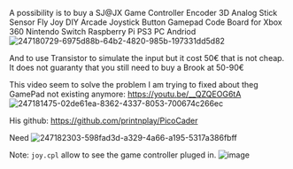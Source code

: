

A possibility is to buy a SJ@JX Game Controller Encoder 3D Analog Stick Sensor Fly Joy DIY Arcade Joystick Button Gamepad Code Board for Xbox 360 Nintendo Switch Raspberry Pi PS3 PC Andriod 
![247180729-6975d88b-64b2-4820-985b-197331dd5d82](https://github.com/EloiStree/2023_10_20_CircuitPythonToX360/assets/20149493/ed62f8a2-fcb4-4dcc-a3f6-40e7643b4469)

And to use Transistor to simulate the input but it cost 50€ that is not cheap. 
It does not guaranty that you still need to buy a Brook at 50-90€


This video seem to solve the problem I am trying to fixed about theg GamePad not existing anymore:
https://youtu.be/__QZQEOG6tA
![247181475-02de61ea-8362-4337-8053-700674c266ec](https://github.com/EloiStree/2023_10_20_CircuitPythonToX360/assets/20149493/44ceff77-5658-4f54-a440-96af6fc27ac6)

His github: https://github.com/printnplay/PicoCader

Need ![247182303-598fad3d-a329-4a66-a195-5317a386fbff](https://github.com/EloiStree/2023_10_20_CircuitPythonToX360/assets/20149493/0198e584-b2d0-4428-a6ea-2bf99c396327)



Note: `joy.cpl` allow to see the game controller pluged in.
![image](https://github.com/EloiStree/2023_10_20_CircuitPythonToX360/assets/20149493/c770e010-b38d-4ac6-85d0-8941d59ed448)
